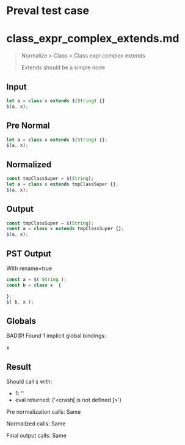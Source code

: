 # Preval test case

# class_expr_complex_extends.md

> Normalize > Class > Class expr complex extends
>
> Extends should be a simple node

## Input

`````js filename=intro
let a = class x extends $(String) {}
$(a, x);
`````

## Pre Normal


`````js filename=intro
let a = class x extends $(String) {};
$(a, x);
`````

## Normalized


`````js filename=intro
const tmpClassSuper = $(String);
let a = class x extends tmpClassSuper {};
$(a, x);
`````

## Output


`````js filename=intro
const tmpClassSuper = $(String);
const a = class x extends tmpClassSuper {};
$(a, x);
`````

## PST Output

With rename=true

`````js filename=intro
const a = $( String );
const b = class x  {

};
$( b, x );
`````

## Globals

BAD@! Found 1 implicit global bindings:

x

## Result

Should call `$` with:
 - 1: '<function>'
 - eval returned: ('<crash[ <ref> is not defined ]>')

Pre normalization calls: Same

Normalized calls: Same

Final output calls: Same
